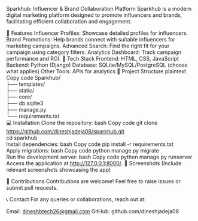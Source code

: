Sparkhub: Influencer & Brand Collaboration Platform
Sparkhub is a modern digital marketing platform designed to promote influencers and brands, facilitating efficient collaboration and engagement.

🚀 Features
Influencer Profiles: Showcase detailed profiles for influencers.
Brand Promotions: Help brands connect with suitable influencers for marketing campaigns.
Advanced Search: Find the right fit for your campaign using category filters.
Analytics Dashboard: Track campaign performance and ROI.
🌟 Tech Stack
Frontend: HTML, CSS, JavaScript
Backend: Python (Django)
Database: SQLite/MySQL/PostgreSQL (choose what applies)
Other Tools: APIs for analytics
📂 Project Structure
plaintext
Copy code
Sparkhub/  
├── templates/  
├── static/  
├── core/  
├── db.sqlite3  
├── manage.py  
└── requirements.txt  
💻 Installation
Clone the repository:
bash
Copy code
git clone https://github.com/dineshjadeja08/sparkhub.git  
cd sparkhub  
Install dependencies:
bash
Copy code
pip install -r requirements.txt  
Apply migrations:
bash
Copy code
python manage.py migrate  
Run the development server:
bash
Copy code
python manage.py runserver  
Access the application at http://127.0.0.1:8000/.
📸 Screenshots
(Include relevant screenshots showcasing the app)

🙌 Contributions
Contributions are welcome! Feel free to raise issues or submit pull requests.

📞 Contact
For any queries or collaborations, reach out at:

Email: dineshbtech26@gmail.com
GitHub: github.com/dineshjadeja08
